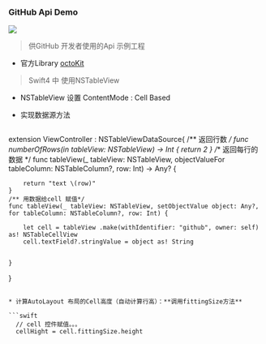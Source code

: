 ### GitHub Api Demo
![](https://img.shields.io/badge/platform-OSX-red.svg)

> 供GitHub 开发者使用的Api 示例工程

*  官方Library [octoKit](https://github.com/octokit/octokit.objc)

> Swift4 中 使用NSTableView  
 
* NSTableView 设置 ContentMode : Cell Based
* 实现数据源方法

   ```swift
extension ViewController : NSTableViewDataSource{
     /** 返回行数 */
    func numberOfRows(in tableView: NSTableView) -> Int {
        return 2
    }
    /** 返回每行的数据 */
    func tableView(_ tableView: NSTableView, objectValueFor tableColumn: NSTableColumn?, row: Int) -> Any? {
        
        return "text \(row)"
    }
    /** 用数据给cell 赋值*/
    func tableView(_ tableView: NSTableView, setObjectValue object: Any?, for tableColumn: NSTableColumn?, row: Int) {
       
        let cell = tableView .make(withIdentifier: "github", owner: self) as! NSTableCellView
        cell.textField?.stringValue = object as! String
        
       
    }
    
    
}
   ``` 

* 计算AutoLayout 布局的Cell高度（自动计算行高）：**调用fittingSize方法**
  
  ```swift
     // cell 控件赋值。。。
     cellHight = cell.fittingSize.height
  
  ```


